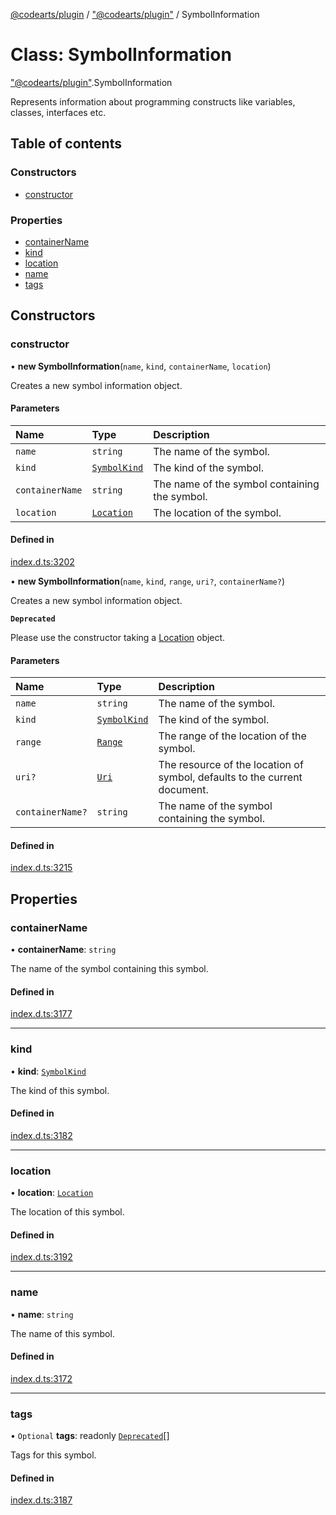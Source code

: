 [@codearts/plugin](../README.md) / ["@codearts/plugin"](../modules/_codearts_plugin_.md) / SymbolInformation

# Class: SymbolInformation

["@codearts/plugin"](../modules/_codearts_plugin_.md).SymbolInformation

Represents information about programming constructs like variables, classes,
interfaces etc.

## Table of contents

### Constructors

- [constructor](codearts_plugin_.SymbolInformation.md#constructor)

### Properties

- [containerName](codearts_plugin_.SymbolInformation.md#containername)
- [kind](codearts_plugin_.SymbolInformation.md#kind)
- [location](codearts_plugin_.SymbolInformation.md#location)
- [name](codearts_plugin_.SymbolInformation.md#name)
- [tags](codearts_plugin_.SymbolInformation.md#tags)

## Constructors

### constructor

• **new SymbolInformation**(`name`, `kind`, `containerName`, `location`)

Creates a new symbol information object.

#### Parameters

| Name | Type | Description |
| :------ | :------ | :------ |
| `name` | `string` | The name of the symbol. |
| `kind` | [`SymbolKind`](../enums/codearts_plugin_.SymbolKind.md) | The kind of the symbol. |
| `containerName` | `string` | The name of the symbol containing the symbol. |
| `location` | [`Location`](codearts_plugin_.Location.md) | The location of the symbol. |

#### Defined in

[index.d.ts:3202](https://github.com/shuyaqian/cloudide-plugin-api/blob/5b69219/index.d.ts#L3202)

• **new SymbolInformation**(`name`, `kind`, `range`, `uri?`, `containerName?`)

Creates a new symbol information object.

**`Deprecated`**

Please use the constructor taking a [Location](codearts_plugin_.Location.md) object.

#### Parameters

| Name | Type | Description |
| :------ | :------ | :------ |
| `name` | `string` | The name of the symbol. |
| `kind` | [`SymbolKind`](../enums/codearts_plugin_.SymbolKind.md) | The kind of the symbol. |
| `range` | [`Range`](codearts_plugin_.Range.md) | The range of the location of the symbol. |
| `uri?` | [`Uri`](codearts_plugin_.Uri.md) | The resource of the location of symbol, defaults to the current document. |
| `containerName?` | `string` | The name of the symbol containing the symbol. |

#### Defined in

[index.d.ts:3215](https://github.com/shuyaqian/cloudide-plugin-api/blob/5b69219/index.d.ts#L3215)

## Properties

### containerName

• **containerName**: `string`

The name of the symbol containing this symbol.

#### Defined in

[index.d.ts:3177](https://github.com/shuyaqian/cloudide-plugin-api/blob/5b69219/index.d.ts#L3177)

___

### kind

• **kind**: [`SymbolKind`](../enums/codearts_plugin_.SymbolKind.md)

The kind of this symbol.

#### Defined in

[index.d.ts:3182](https://github.com/shuyaqian/cloudide-plugin-api/blob/5b69219/index.d.ts#L3182)

___

### location

• **location**: [`Location`](codearts_plugin_.Location.md)

The location of this symbol.

#### Defined in

[index.d.ts:3192](https://github.com/shuyaqian/cloudide-plugin-api/blob/5b69219/index.d.ts#L3192)

___

### name

• **name**: `string`

The name of this symbol.

#### Defined in

[index.d.ts:3172](https://github.com/shuyaqian/cloudide-plugin-api/blob/5b69219/index.d.ts#L3172)

___

### tags

• `Optional` **tags**: readonly [`Deprecated`](../enums/codearts_plugin_.SymbolTag.md#deprecated)[]

Tags for this symbol.

#### Defined in

[index.d.ts:3187](https://github.com/shuyaqian/cloudide-plugin-api/blob/5b69219/index.d.ts#L3187)
